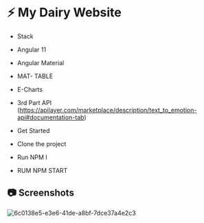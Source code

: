 # :zap: My Dairy Website

* Stack
 * Angular 11 
 * Angular Material
 * MAT- TABLE
 * E-Charts
 * 3rd Part API (https://apilayer.com/marketplace/description/text_to_emotion-api#documentation-tab)

* Get Started
 * Clone the project 
 * Run NPM I
 * RUM NPM START

## :camera: Screenshots
![6c0138e5-e3e6-41de-a8bf-7dce37a4e2c3](https://user-images.githubusercontent.com/45943733/154260674-45496491-abf6-4993-9548-b123f1b18651.jpg)




